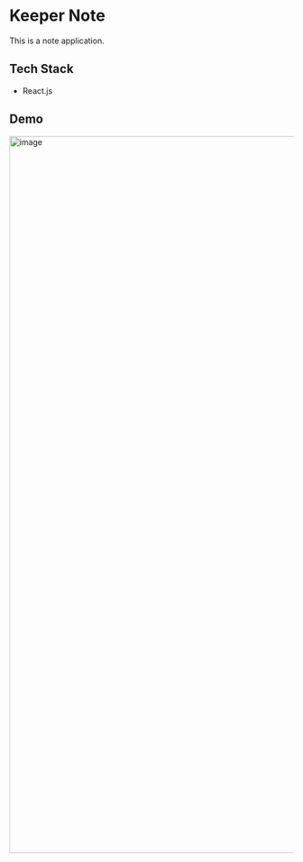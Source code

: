 # Keeper Note
This is a note application.
## Tech Stack
* React.js
## Demo
<img width="1272" alt="image" src="https://github.com/Nano1008/note-web-app/assets/97524418/3d1e1df0-c4e0-4be1-958c-e47c1e0313f2">
